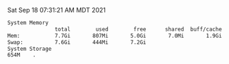 Sat Sep 18 07:31:21 AM MDT 2021
```bash
System Memory
               total        used        free      shared  buff/cache   available
Mem:           7.7Gi       807Mi       5.0Gi       7.0Mi       1.9Gi       6.5Gi
Swap:          7.6Gi       444Mi       7.2Gi
System Storage
654M	.
```
